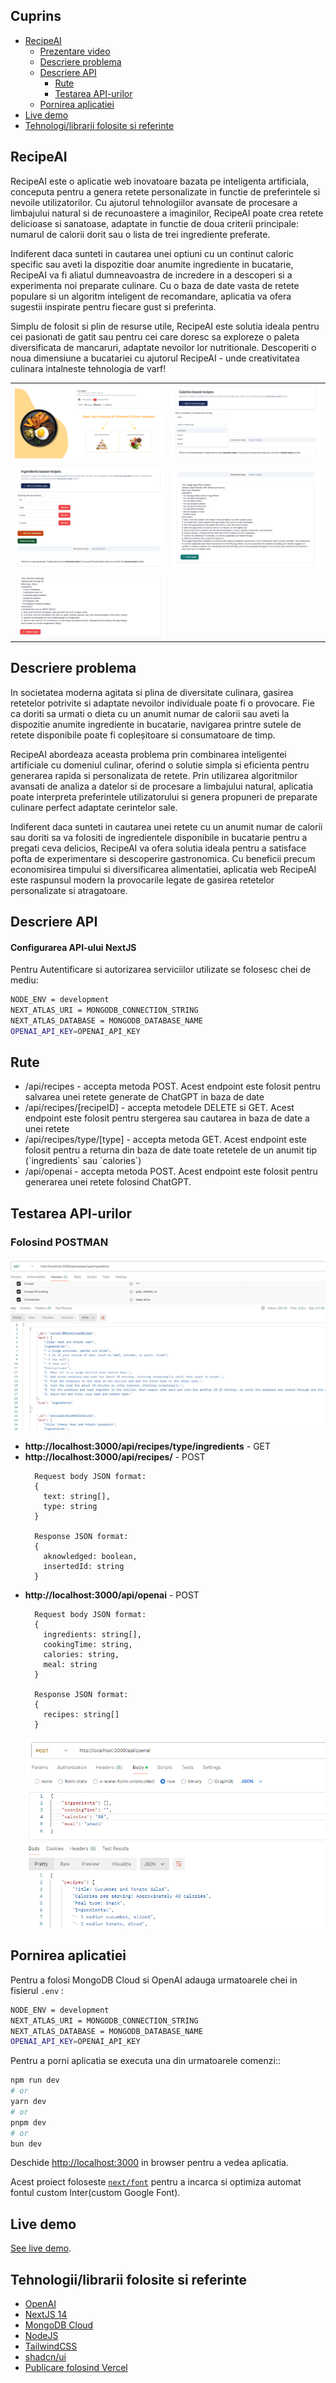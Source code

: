 ## Cuprins

- [RecipeAI](#recipeai)
  - [Prezentare video](https://youtu.be/50U__vEpPPs)
  - [Descriere problema](#descriere-problema)
  - [Descriere API](#descriere-api)
    - [Rute](#rute)
    - [Testarea API-urilor](#testarea-api-urilor)
  - [Pornirea aplicatiei](#pornirea-aplicatiei)
- [Live demo](#live-demo)
- [Tehnologi/librarii folosite si referinte](#tehnologii/librarii-folosite-si-referinte)

## RecipeAI

<p>RecipeAI este o aplicatie web inovatoare bazata pe inteligenta artificiala, conceputa pentru a genera retete personalizate in functie de preferintele si nevoile utilizatorilor. Cu ajutorul tehnologiilor avansate de procesare a limbajului natural si de recunoastere a imaginilor, RecipeAI poate crea retete delicioase si sanatoase, adaptate in functie de doua criterii principale: numarul de calorii dorit sau o lista de trei ingrediente preferate.</p>
<p>Indiferent daca sunteti in cautarea unei optiuni cu un continut caloric specific sau aveti la dispozitie doar anumite ingrediente in bucatarie, RecipeAI va fi aliatul dumneavoastra de incredere in a descoperi si a experimenta noi preparate culinare. Cu o baza de date vasta de retete populare si un algoritm inteligent de recomandare, aplicatia va ofera sugestii inspirate pentru fiecare gust si preferinta.</p>
<p>Simplu de folosit si plin de resurse utile, RecipeAI este solutia ideala pentru cei pasionati de gatit sau pentru cei care doresc sa exploreze o paleta diversificata de mancaruri, adaptate nevoilor lor nutritionale. Descoperiti o noua dimensiune a bucatariei cu ajutorul RecipeAI - unde creativitatea culinara intalneste tehnologia de varf!</p>

<table>
  <tr>
    <td> <img src="./public/app/homePage.png"  alt="1"></td>
    <td><img src="./public/app/caloriesPage.png" alt="2"></td>
   </tr> 
   <tr>
      <td><img src="./public/app/ingredientsPage.png" alt="3"></td>
      <td><img src="./public/app/saveRecipe.png" align="right" alt="4"></td>
  </tr>
  <tr>
    <td><img src="./public/app/deleteRecipe.png" align="right" alt="5"></td>
  </tr>
</table>

## Descriere problema
<p>In societatea moderna agitata si plina de diversitate culinara, gasirea retetelor potrivite si adaptate nevoilor individuale poate fi o provocare. Fie ca doriti sa urmati o dieta cu un anumit numar de calorii sau aveti la dispozitie anumite ingrediente in bucatarie, navigarea printre sutele de retete disponibile poate fi copleșitoare si consumatoare de timp.</p>
<p>RecipeAI abordeaza aceasta problema prin combinarea inteligentei artificiale cu domeniul culinar, oferind o solutie simpla si eficienta pentru generarea rapida si personalizata de retete. Prin utilizarea algoritmilor avansati de analiza a datelor si de procesare a limbajului natural, aplicatia poate interpreta preferintele utilizatorului si genera propuneri de preparate culinare perfect adaptate cerintelor sale.</p>
<p>Indiferent daca sunteti in cautarea unei retete cu un anumit numar de calorii sau doriti sa va folositi de ingredientele disponibile in bucatarie pentru a pregati ceva delicios, RecipeAI va ofera solutia ideala pentru a satisface pofta de experimentare si descoperire gastronomica. Cu beneficii precum economisirea timpului si diversificarea alimentatiei, aplicatia web RecipeAI este raspunsul modern la provocarile legate de gasirea retetelor personalizate si atragatoare.</p>

## Descriere API
<h4>Configurarea API-ului NextJS</h4>
<p>Pentru Autentificare si autorizarea serviciilor utilizate se folosesc chei de mediu:</p>

```bash
NODE_ENV = development
NEXT_ATLAS_URI = MONGODB_CONNECTION_STRING
NEXT_ATLAS_DATABASE = MONGODB_DATABASE_NAME
OPENAI_API_KEY=OPENAI_API_KEY
```

## Rute
<ul>
  <li>/api/recipes - accepta metoda POST. Acest endpoint este folosit pentru salvarea unei retete generate de ChatGPT in baza de date</li>
  <li>/api/recipes/[recipeID] - accepta metodele DELETE si GET. Acest endpoint este folosit pentru stergerea sau cautarea in baza de date a unei retete</li>
  <li>/api/recipes/type/[type] - accepta metoda GET. Acest endpoint este folosit pentru a returna din baza de date toate retetele de un anumit tip (`ingredients` sau `calories`)</li>
  <li>/api/openai - accepta metoda POST. Acest endpoint este folosit pentru generarea unei retete folosind ChatGPT.</li>
</ul>

## Testarea API-urilor

<h3>Folosind POSTMAN</h3>
<p>
  <img src="./public/app/testareApi.png"  alt="1">
</p>

<ul>
  <li><b>http://localhost:3000/api/recipes/type/ingredients</b> - GET</li>
  <li><b>http://localhost:3000/api/recipes/</b> - POST
    <div>
      
      Request body JSON format:
      {
        text: string[],
        type: string
      }

      Response JSON format:
      {
        aknowledged: boolean,
        insertedId: string
      }
      

  </div></li>
  <li>
    <b>http://localhost:3000/api/openai</b> - POST
    <div>

      Request body JSON format:
      {
        ingredients: string[],
        cookingTime: string,
        calories: string,
        meal: string
      }
      
      Response JSON format:
      {
        recipes: string[]
      }      
      
    
     
  </div><img src="./public/app/openaiPostman.png"  alt="1"></li>
</ul>

## Pornirea aplicatiei

Pentru a folosi MongoDB Cloud si OpenAI adauga urmatoarele chei in fisierul `.env` :

```bash
NODE_ENV = development
NEXT_ATLAS_URI = MONGODB_CONNECTION_STRING
NEXT_ATLAS_DATABASE = MONGODB_DATABASE_NAME
OPENAI_API_KEY=OPENAI_API_KEY
```

Pentru a porni aplicatia se executa una din urmatoarele comenzi::

```bash
npm run dev
# or
yarn dev
# or
pnpm dev
# or
bun dev
```

Deschide [http://localhost:3000](http://localhost:3000) in browser pentru a vedea aplicatia.

Acest proiect foloseste [`next/font`](https://nextjs.org/docs/basic-features/font-optimization) pentru a incarca si optimiza automat fontul custom Inter(custom Google Font).

## Live demo

[See live demo](https://recipe-ai-dusky.vercel.app/).

## Tehnologii/librarii folosite si referinte

- [OpenAI](https://openai.com/)
- [NextJS 14](https://nextjs.org/docs)
- [MongoDB Cloud](https://www.mongodb.com/products/platform/cloud)
- [NodeJS](https://nodejs.org/en)
- [TailwindCSS](https://tailwindcss.com/docs/installation)
- [shadcn/ui](https://ui.shadcn.com/)
- [Publicare folosind Vercel](https://nextjs.org/docs/pages/building-your-application/deploying)

